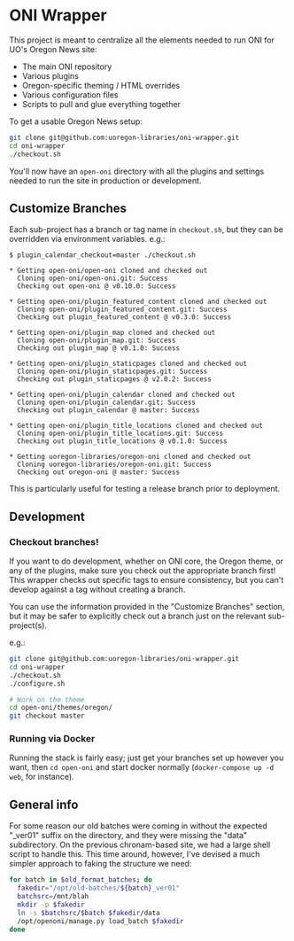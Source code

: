 ONI Wrapper
===

This project is meant to centralize all the elements needed to run ONI for UO's Oregon News site:

- The main ONI repository
- Various plugins
- Oregon-specific theming / HTML overrides
- Various configuration files
- Scripts to pull and glue everything together

To get a usable Oregon News setup:

```bash
git clone git@github.com:uoregon-libraries/oni-wrapper.git
cd oni-wrapper
./checkout.sh
```

You'll now have an `open-oni` directory with all the plugins and settings needed to
run the site in production or development.

Customize Branches
---

Each sub-project has a branch or tag name in `checkout.sh`, but they can be
overridden via environment variables.  e.g.:

    $ plugin_calendar_checkout=master ./checkout.sh

    * Getting open-oni/open-oni cloned and checked out
      Cloning open-oni/open-oni.git: Success
      Checking out open-oni @ v0.10.0: Success

    * Getting open-oni/plugin_featured_content cloned and checked out
      Cloning open-oni/plugin_featured_content.git: Success
      Checking out plugin_featured_content @ v0.3.0: Success

    * Getting open-oni/plugin_map cloned and checked out
      Cloning open-oni/plugin_map.git: Success
      Checking out plugin_map @ v0.1.0: Success

    * Getting open-oni/plugin_staticpages cloned and checked out
      Cloning open-oni/plugin_staticpages.git: Success
      Checking out plugin_staticpages @ v2.0.2: Success

    * Getting open-oni/plugin_calendar cloned and checked out
      Cloning open-oni/plugin_calendar.git: Success
      Checking out plugin_calendar @ master: Success

    * Getting open-oni/plugin_title_locations cloned and checked out
      Cloning open-oni/plugin_title_locations.git: Success
      Checking out plugin_title_locations @ v0.1.0: Success

    * Getting uoregon-libraries/oregon-oni cloned and checked out
      Cloning uoregon-libraries/oregon-oni.git: Success
      Checking out oregon-oni @ master: Success

This is particularly useful for testing a release branch prior to deployment.

Development
---

### Checkout branches!

If you want to do development, whether on ONI core, the Oregon theme, or any of
the plugins, make sure you check out the appropriate branch first!  This
wrapper checks out specific tags to ensure consistency, but you can't develop
against a tag without creating a branch.

You can use the information provided in the "Customize Branches" section, but
it may be safer to explicitly check out a branch just on the relevant
sub-project(s).

e.g.:

```bash
git clone git@github.com:uoregon-libraries/oni-wrapper.git
cd oni-wrapper
./checkout.sh
./configure.sh

# Work on the theme
cd open-oni/themes/oregon/
git checkout master
```

### Running via Docker

Running the stack is fairly easy; just get your branches set up however you
want, then `cd open-oni` and start docker normally (`docker-compose up -d web`,
for instance).

General info
---

For some reason our old batches were coming in without the expected "_ver01"
suffix on the directory, and they were missing the "data" subdirectory.  On the
previous chronam-based site, we had a large shell script to handle this.  This
time around, however, I've devised a much simpler approach to faking the
structure we need:

```bash
for batch in $old_format_batches; do
  fakedir="/opt/old-batches/${batch}_ver01"
  batchsrc=/mnt/blah
  mkdir -p $fakedir
  ln -s $batchsrc/$batch $fakedir/data
  /opt/openoni/manage.py load_batch $fakedir
done
```
